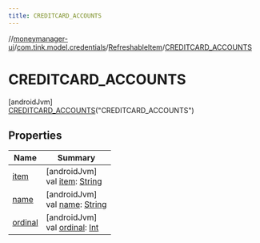 ```yaml
---
title: CREDITCARD_ACCOUNTS
---
```

//[moneymanager-ui](../../../../index.html)/[com.tink.model.credentials](../../index.html)/[RefreshableItem](../index.html)/[CREDITCARD_ACCOUNTS](index.html)



# CREDITCARD_ACCOUNTS



[androidJvm]\
[CREDITCARD_ACCOUNTS](index.html)(&quot;CREDITCARD_ACCOUNTS&quot;)



## Properties


| Name | Summary |
|---|---|
| [item](../item.html) | [androidJvm]<br>val [item](../item.html): [String](https://kotlinlang.org/api/latest/jvm/stdlib/kotlin/-string/index.html) |
| [name](../../../com.tink.service.network/-sdk-client/-t-i-n-k_-l-i-n-k/index.html#-372974862%2FProperties%2F1000845458) | [androidJvm]<br>val [name](../../../com.tink.service.network/-sdk-client/-t-i-n-k_-l-i-n-k/index.html#-372974862%2FProperties%2F1000845458): [String](https://kotlinlang.org/api/latest/jvm/stdlib/kotlin/-string/index.html) |
| [ordinal](../../../com.tink.service.network/-sdk-client/-t-i-n-k_-l-i-n-k/index.html#-739389684%2FProperties%2F1000845458) | [androidJvm]<br>val [ordinal](../../../com.tink.service.network/-sdk-client/-t-i-n-k_-l-i-n-k/index.html#-739389684%2FProperties%2F1000845458): [Int](https://kotlinlang.org/api/latest/jvm/stdlib/kotlin/-int/index.html) |

